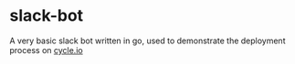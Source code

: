 # slack-bot

A very basic slack bot written in go, used to demonstrate the deployment process on [cycle.io](https://www.cycle.io/)

